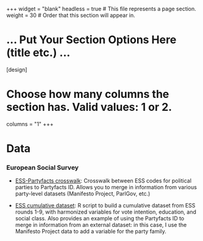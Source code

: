 +++
widget = "blank"
headless = true  # This file represents a page section.
weight = 30  # Order that this section will appear in.

# ... Put Your Section Options Here (title etc.) ...

[design]
  # Choose how many columns the section has. Valid values: 1 or 2.
  columns = "1"
+++

# Data

### European Social Survey  



- [ESS-Partyfacts crosswalk](https://github.com/sophieehill/ess-partyfacts-crosswalk): Crosswalk between ESS codes for political parties to Partyfacts ID. Allows you to merge in information from various party-level datasets (Manifesto Project, ParlGov, etc.)

- [ESS cumulative dataset](https://github.com/sophieehill/ess-cumulative): R script to build a cumulative dataset from ESS rounds 1-9, with harmonized variables for vote intention, education, and social class. Also provides an example of using the Partyfacts ID to merge in information from an external dataset: in this case, I use the Manifesto Project data to add a variable for the party family. 